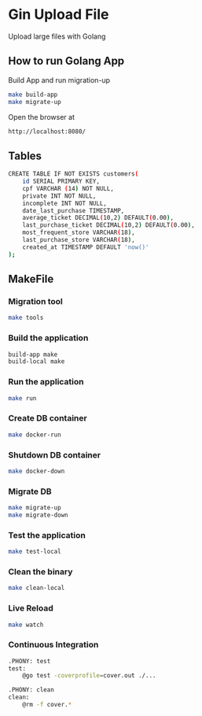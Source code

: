 # Gin Upload File
Upload large files with Golang

## How to run Golang App
Build App and run migration-up
```bash
make build-app
make migrate-up
```

Open the browser at
```bash
http://localhost:8080/
```

## Tables
```bash
CREATE TABLE IF NOT EXISTS customers(
    id SERIAL PRIMARY KEY,
    cpf VARCHAR (14) NOT NULL,
    private INT NOT NULL,
    incomplete INT NOT NULL,
    date_last_purchase TIMESTAMP,
    average_ticket DECIMAL(10,2) DEFAULT(0.00),
    last_purchase_ticket DECIMAL(10,2) DEFAULT(0.00),
    most_frequent_store VARCHAR(18),
    last_purchase_store VARCHAR(18),
    created_at TIMESTAMP DEFAULT 'now()'
);
```

## MakeFile
### Migration tool
```bash
make tools
```

### Build the application
```bash
build-app make
build-local make
```

### Run the application
```bash
make run
```

### Create DB container
```bash
make docker-run
```

### Shutdown DB container
```bash
make docker-down
```

### Migrate DB
```bash
make migrate-up
make migrate-down
```

### Test the application
```bash
make test-local
```

### Clean the binary
```bash
make clean-local
```

### Live Reload
```bash
make watch
```

### Continuous Integration
```bash
.PHONY: test
test:
	@go test -coverprofile=cover.out ./...

.PHONY: clean
clean:
	@rm -f cover.*
```